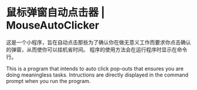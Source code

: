# 鼠标弹窗自动点击器 | MouseAutoClicker
这是一个小程序，旨在自动点击那些为了确认你在做无意义工作而要求你点击确认的弹窗，从而使你可以挂机省时间。
程序的使用方法会在运行程序时显示在命令行。

This is a program that intends to auto click pop-outs that ensures you are doing meaningless tasks.
Intructions are directly displayed in the command prompt when you run the program.
